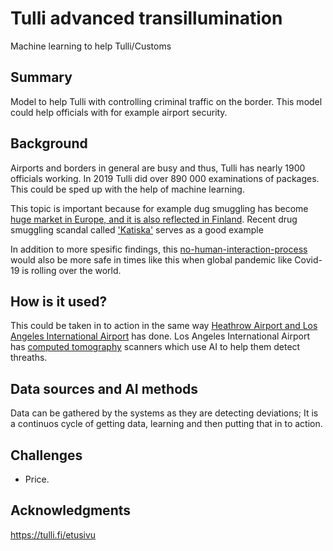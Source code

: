 
# Tulli advanced transillumination

Machine learning to help Tulli/Customs

## Summary

Model to help Tulli with controlling criminal traffic on the border. 
This model could help officials with for example airport security.


## Background
Airports and borders in general are busy and thus, Tulli has nearly 1900 officials working.
In 2019 Tulli did over 890 000 examinations of packages. This could be sped up with the help of machine learning. 

This topic is important because for example dug smuggling has become [huge market in Europe, and it is also reflected in Finland](https://www.hs.fi/kotimaa/art-2000006361419.html). Recent drug smuggling scandal called ['Katiska'](https://www.mtvuutiset.fi/artikkeli/nama-mittavat-huumemaarat-katiska-jutun-cobra-niko-ranta-aho-myontaa-tallaisen-syytteessa-esitetyn-huumevuoren-han-yha-kiistaa/7806272#gs.ndic65) serves as a good example

In addition to more spesific findings, this [no-human-interaction-process](https://www.hstoday.us/industry/laguardias-new-terminal-opens-with-new-ai-security-screening/) would also be more safe in times like this when global pandemic like Covid-19 is rolling over the world. 


## How is it used?

This could be taken in to action in the same way [Heathrow Airport and Los Angeles International Airport](https://www.airport-technology.com/features/ai-at-airports-security) has done. Los Angeles International Airport has [computed tomography](https://www.fda.gov/radiation-emitting-products/medical-x-ray-imaging/what-computed-tomography) scanners which use AI to help them detect threaths.



## Data sources and AI methods
Data can be gathered by the systems as they are detecting deviations; It is a continuos cycle of getting data, learning and then putting that in to action. 

## Challenges

* Price.

## Acknowledgments

https://tulli.fi/etusivu
